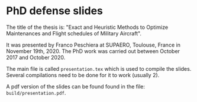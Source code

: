 # PhD defense slides

The title of the thesis is: "Exact and Heuristic Methods to Optimize Maintenances and Flight schedules of Military Aircraft".

It was presented by Franco Peschiera at SUPAERO, Toulouse, France in November 19th, 2020. The PhD work was carried out between October 2017 and October 2020.

The main file is called `presentation.tex` which is used to compile the slides. Several compilations need to be done for it to work (usually 2).

A pdf version of the slides can be found found in the file: `build/presentation.pdf`.
